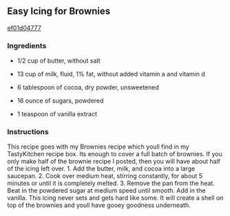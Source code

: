 ## Easy Icing for Brownies

[ef01d04777](http://tastykitchen.com/recipes/desserts/easy-icing-for-brownies/)

### Ingredients

 - 1/2 cup of butter, without salt

 - 13 cup of milk, fluid, 1% fat, without added vitamin a and vitamin d

 - 6 tablespoon of cocoa, dry powder, unsweetened

 - 16 ounce of sugars, powdered

 - 1 teaspoon of vanilla extract

### Instructions

This recipe goes with my Brownies recipe which youll find in my TastyKitchen recipe box. Its enough to cover a full batch of brownies. If you only make half of the brownie recipe I posted, then you will have about half of the icing left over. 1. Add the butter, milk, and cocoa into a large saucepan. 2. Cook over medium heat, stirring constantly, for about 5 minutes or until it is completely melted. 3. Remove the pan from the heat. Beat in the powdered sugar at medium speed until smooth. Add in the vanilla. This icing never sets and gets hard like some. It will create a shell on top of the brownies and youll have gooey goodness underneath.